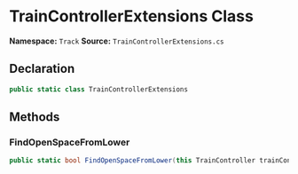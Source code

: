 # TrainControllerExtensions Class

**Namespace:** `Track`
**Source:** `TrainControllerExtensions.cs`

## Declaration

```csharp
public static class TrainControllerExtensions
```

## Methods

### FindOpenSpaceFromLower

```csharp
public static bool FindOpenSpaceFromLower(this TrainController trainController, TrackSpan span, float lengthInMeters, Func<Car, bool> canCoupleToCar, out Location location, out Car car)
```

